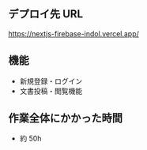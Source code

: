## デプロイ先 URL

https://nextjs-firebase-indol.vercel.app/

## 機能

- 新規登録・ログイン
- 文書投稿・閲覧機能

## 作業全体にかかった時間

- 約 50h
